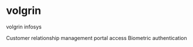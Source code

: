 # volgrin
volgrin infosys


Customer relationship management portal access
Biometric authentication 
